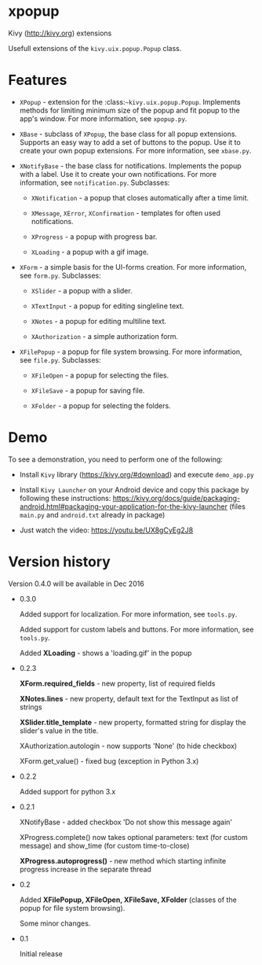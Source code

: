 # xpopup
Kivy (http://kivy.org) extensions

Usefull extensions of the `kivy.uix.popup.Popup` class.


Features
========

* `XPopup` - extension for the :class:`~kivy.uix.popup.Popup`. Implements methods
  for limiting minimum size of the popup and fit popup to the app's window.
  For more information, see `xpopup.py`.

* `XBase` - subclass of `XPopup`, the base class for all popup extensions.
  Supports an easy way to add a set of buttons to the popup. Use it to create
  your own popup extensions. For more information, see `xbase.py`.

* `XNotifyBase` - the base class for notifications. Implements the popup with a
  label. Use it to create your own notifications. For more information, see
  `notification.py`. Subclasses: 

    - `XNotification` - a popup that closes automatically after a time limit.

    - `XMessage`, `XError`, `XConfirmation` - templates for often used notifications.

    - `XProgress` - a popup with progress bar.
    
    - `XLoading` - a popup with a gif image.

* `XForm` - a simple basis for the UI-forms creation. For more information,
  see `form.py`. Subclasses:

    - `XSlider` - a popup with a slider.

    - `XTextInput` - a popup for editing singleline text.
    
    - `XNotes` - a popup for editing multiline text.

    - `XAuthorization` - a simple authorization form.

* `XFilePopup` - a popup for file system browsing. For more information,
  see `file.py`. Subclasses:

    - `XFileOpen` - a popup for selecting the files.
    
    - `XFileSave` - a popup for saving file. 
    
    - `XFolder` - a popup for selecting the folders.


Demo
====

To see a demonstration, you need to perform one of the following: 

* Install `Kivy` library (https://kivy.org/#download) and execute `demo_app.py`

* Install `Kivy Launcher` on your Android device and copy this package by following these instructions:
  https://kivy.org/docs/guide/packaging-android.html#packaging-your-application-for-the-kivy-launcher
  (files `main.py` and `android.txt` already in package)
  
* Just watch the video: https://youtu.be/UX8gCyEg2J8


Version history
===============
Version 0.4.0 will be available in Dec 2016

* 0.3.0

    Added support for localization. For more information, see `tools.py`.
    
    Added support for custom labels and buttons. For more information, see `tools.py`.

    Added <b>XLoading</b> - shows a 'loading.gif' in the popup

* 0.2.3

    <b>XForm.required_fields</b> - new property, list of required fields

    <b>XNotes.lines</b> - new property, default text for the TextInput as list
    of strings
        
    <b>XSlider.title_template</b> - new property, formatted string for display
    the slider's value in the title.
        
    XAuthorization.autologin - now supports 'None' (to hide checkbox)
    
    XForm.get_value() - fixed bug (exception in Python 3.x)

* 0.2.2
    
    Added support for python 3.x

* 0.2.1
    
    XNotifyBase - added checkbox 'Do not show this message again'
    
    XProgress.complete() now takes optional parameters: text (for custom
    message) and show_time (for custom time-to-close)
    
    <b>XProgress.autoprogress()</b> - new method which starting infinite progress
    increase in the separate thread

* 0.2
    
    Added <b>XFilePopup, XFileOpen, XFileSave, XFolder</b> (classes of the popup for
    file system browsing).
    
    Some minor changes.

* 0.1
    
    Initial release